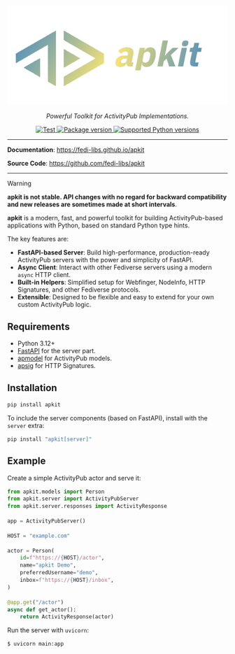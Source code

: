 <p align="center">
  <a href="https://fedi-libs.github.io/apkit">
    <img src="https://raw.githubusercontent.com/fedi-libs/assets/refs/heads/main/png/apkit.png" alt="apkit" />
  </a>
</p>
<p align="center">
    <em>Powerful Toolkit for ActivityPub Implementations.</em>
</p>
<p align="center">
<a href="https://github.com/fedi-libs/apkit/actions/workflows/publish.yml" target="_blank">
    <img src="https://github.com/fedi-libs/apkit/actions/workflows/publish.yml/badge.svg" alt="Test">
</a>
<a href="https://pypi.org/project/apkit" target="_blank">
    <img src="https://img.shields.io/pypi/v/apkit.svg" alt="Package version">
</a>
<a href="https://pypi.org/project/apkit" target="_blank">
    <img src="https://img.shields.io/pypi/pyversions/apkit.svg" alt="Supported Python versions">
</a>
</p>

---

**Documentation**: <a href="https://fedi-libs.github.io/apkit" target="_blank">https://fedi-libs.github.io/apkit</a>

**Source Code**: <a href="https://github.com/fedi-libs/apkit" target="_blank">https://github.com/fedi-libs/apkit</a>

---

> [!WARNING]
> **apkit is not stable. API changes with no regard for backward compatibility and new releases are sometimes made at short intervals**.

**apkit** is a modern, fast, and powerful toolkit for building ActivityPub-based applications with Python, based on standard Python type hints.

The key features are:

* **FastAPI-based Server**: Build high-performance, production-ready ActivityPub servers with the power and simplicity of FastAPI.
* **Async Client**: Interact with other Fediverse servers using a modern `async` HTTP client.
* **Built-in Helpers**: Simplified setup for Webfinger, NodeInfo, HTTP Signatures, and other Fediverse protocols.
* **Extensible**: Designed to be flexible and easy to extend for your own custom ActivityPub logic.

## Requirements

* Python 3.12+
* [FastAPI](https://fastapi.tiangolo.com/) for the server part.
* [apmodel](https://github.com/fedi-libs/apmodel) for ActivityPub models.
* [apsig](https://github.com/fedi-libs/apsig) for HTTP Signatures.

## Installation

```bash
pip install apkit
```

To include the server components (based on FastAPI), install with the `server` extra:

```bash
pip install "apkit[server]"
```

## Example

Create a simple ActivityPub actor and serve it:

```python
from apkit.models import Person
from apkit.server import ActivityPubServer
from apkit.server.responses import ActivityResponse

app = ActivityPubServer()

HOST = "example.com"

actor = Person(
    id=f"https://{HOST}/actor",
    name="apkit Demo",
    preferredUsername="demo",
    inbox=f"https://{HOST}/inbox",
)

@app.get("/actor")
async def get_actor():
    return ActivityResponse(actor)

```

Run the server with `uvicorn`:

```bash
$ uvicorn main:app
```

